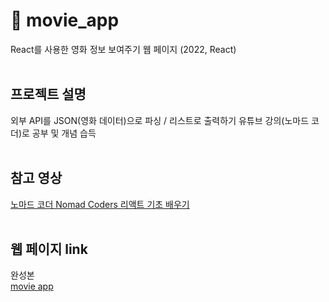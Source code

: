 # 🎥 movie_app
React를 사용한 영화 정보 보여주기 웹 페이지 (2022, React)
<br><br>

## 프로젝트 설명
외부 API를 JSON(영화 데이터)으로 파싱 / 리스트로 출력하기
유튜브 강의(노마드 코더)로 공부 및 개념 습득
<br><br>

## 참고 영상
[노마드 코더 Nomad Coders 리액트 기초 배우기](https://www.youtube.com/watch?v=sM2p1EqTlw4&list=PL7jH19IHhOLOFTVD4R8FeZWkwpVi8-9Fv&index=2)
<br><br>

## 웹 페이지 link
완성본<br>
[movie app](https://kylee31.github.io/movie_app/)
